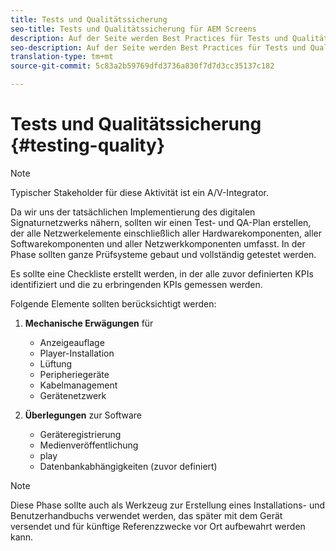```yaml
---
title: Tests und Qualitätssicherung
seo-title: Tests und Qualitätssicherung für AEM Screens
description: Auf der Seite werden Best Practices für Tests und Qualitätssicherung in AEM Screens beschrieben.
seo-description: Auf der Seite werden Best Practices für Tests und Qualitätssicherung in AEM Screens beschrieben.
translation-type: tm+mt
source-git-commit: 5c83a2b59769dfd3736a830f7d7d3cc35137c182

---
```



# Tests und Qualitätssicherung {#testing-quality}

>[!NOTE]
>
>Typischer Stakeholder für diese Aktivität ist ein A/V-Integrator.

Da wir uns der tatsächlichen Implementierung des digitalen Signaturnetzwerks nähern, sollten wir einen Test- und QA-Plan erstellen, der alle Netzwerkelemente einschließlich aller Hardwarekomponenten, aller Softwarekomponenten und aller Netzwerkkomponenten umfasst.
In der Phase sollten ganze Prüfsysteme gebaut und vollständig getestet werden.

Es sollte eine Checkliste erstellt werden, in der alle zuvor definierten KPIs identifiziert und die zu erbringenden KPIs gemessen werden.

Folgende Elemente sollten berücksichtigt werden:

1. **Mechanische Erwägungen** für
   * Anzeigeauflage
   * Player-Installation
   * Lüftung
   * Peripheriegeräte
   * Kabelmanagement
   * Gerätenetzwerk

1. **Überlegungen** zur Software
   * Geräteregistrierung
   * Medienveröffentlichung
   * play
   * Datenbankabhängigkeiten (zuvor definiert)

>[!NOTE]
> Diese Phase sollte auch als Werkzeug zur Erstellung eines Installations- und Benutzerhandbuchs verwendet werden, das später mit dem Gerät versendet und für künftige Referenzzwecke vor Ort aufbewahrt werden kann.
